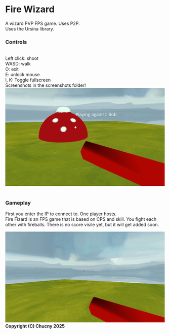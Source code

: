# Fire Wizard
A wizard PVP FPS game. Uses P2P.<br>
Uses the Ursina library.<br>
<h3>Controls</h3><br>
Left click: shoot <br>
WASD: walk
<br>
O: exit
<br>
E: unlock mouse<br> I, K: Toggle fullscreen <br> Screenshots in the screenshots folder!
<br><img src="/Screenshots/Screenshot_4.png" style="width:500px,height:500px;"></img>
<br><br>
<h3>Gameplay</h3>
<p>First you enter the IP to connect to. One player hosts. <br>
Fire Fizard is an FPS game that is based on CPS and skill. You fight each other with fireballs. There is no score visile yet, but it will get added soon. </p>
<img src="/Screenshots/Screenshot_1.png" style="width:500px,height:500px;"></img>
<strong>
Copyright (C) Chucny 2025</strong>
